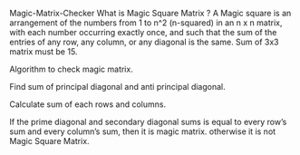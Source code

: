 Magic-Matrix-Checker
What is Magic Square Matrix ? A Magic square is an arrangement of the numbers from 1 to n^2 (n-squared) in an n x n matrix, with each number occurring exactly once, and such that the sum of the entries of any row, any column, or any diagonal is the same. Sum of 3x3 matrix must be 15.

Algorithm to check magic matrix.

Find sum of principal diagonal and anti principal diagonal.

Calculate sum of each rows and columns.

If the prime diagonal and secondary diagonal sums is equal to every row’s sum and every column’s sum, then it is magic matrix. otherwise it is not Magic Square Matrix.